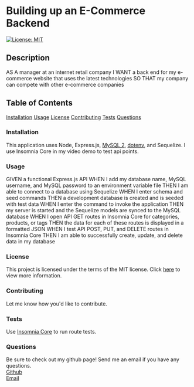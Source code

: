 # Building up an E-Commerce Backend
[![License: MIT](https://img.shields.io/badge/License-MIT-yellow.svg)](https://opensource.org/licenses/MIT)

## Description
AS A manager at an internet retail company
I WANT a back end for my e-commerce website that uses the latest technologies
SO THAT my company can compete with other e-commerce companies

## Table of Contents
[Installation](link)
[Usage](link)
[License](link)
[Contributing](link)
[Tests](link)
[Questions](link)

### Installation
This application uses Node, Express.js, [MySQL 2](https://www.npmjs.com/package/mysql2), [dotenv](https://www.npmjs.com/package/dotenv), and Sequelize. I use Insomnia Core in my video demo to test api points. 

### Usage
GIVEN a functional Express.js API
WHEN I add my database name, MySQL username, and MySQL password to an environment variable file
THEN I am able to connect to a database using Sequelize
WHEN I enter schema and seed commands
THEN a development database is created and is seeded with test data
WHEN I enter the command to invoke the application
THEN my server is started and the Sequelize models are synced to the MySQL database
WHEN I open API GET routes in Insomnia Core for categories, products, or tags
THEN the data for each of these routes is displayed in a formatted JSON
WHEN I test API POST, PUT, and DELETE routes in Insomnia Core
THEN I am able to successfully create, update, and delete data in my database

### License
This project is licensed under the terms of the MIT license. Click [here](https://opensource.org/licenses/MIT) to view more information.

### Contributing
Let me know how you'd like to contribute.

### Tests
Use [Insomnia Core](https://insomnia.rest/download) to run route tests.

### Questions
Be sure to check out my github page! Send me an email if you have any questions.
<br> [Github](link)
<br> [Email](link)
